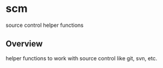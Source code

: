 # scm

source control helper functions

## Overview

helper functions to work with source control like git, svn, etc.



